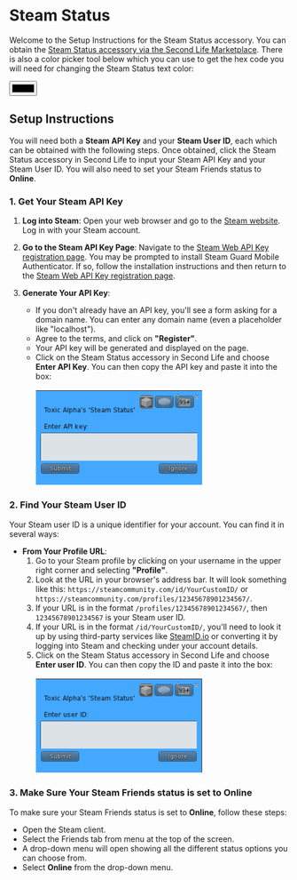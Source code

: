 # Steam Status

Welcome to the Setup Instructions for the Steam Status accessory. You can obtain the [Steam Status accessory via the Second Life Marketplace](https://marketplace.secondlife.com/p/Steam-Status/26334883). There is also a color picker tool below which you can use to get the hex code you will need for changing the Steam Status text color:

<input type="color" onchange="document.getElementById('color').innerText = 'Hex code: ' + this.value;">  <span id="color"></span>

## Setup Instructions

You will need both a **Steam API Key** and your **Steam User ID**, each which can be obtained with the following steps. Once obtained, click the Steam Status accessory in Second Life to input your Steam API Key and your Steam User ID. You will also need to set your Steam Friends status to **Online**.

### 1. Get Your Steam API Key

1. **Log into Steam**: Open your web browser and go to the [Steam website](https://store.steampowered.com/). Log in with your Steam account.
   
2. **Go to the Steam API Key Page**: Navigate to the [Steam Web API Key registration page](https://steamcommunity.com/dev/apikey). You may be prompted to install Steam Guard Mobile Authenticator. If so, follow the installation instructions and then return to the [Steam Web API Key registration page](https://steamcommunity.com/dev/apikey).

3. **Generate Your API Key**:
   - If you don't already have an API key, you'll see a form asking for a domain name. You can enter any domain name (even a placeholder like "localhost").
   - Agree to the terms, and click on **"Register"**.
   - Your API key will be generated and displayed on the page.
   - Click on the Steam Status accessory in Second Life and choose **Enter API Key**. You can then copy the API key and paste it into the box: <br><br><img width="300" src="key.png"/>

### 2. Find Your Steam User ID

Your Steam user ID is a unique identifier for your account. You can find it in several ways:

- **From Your Profile URL**:
  1. Go to your Steam profile by clicking on your username in the upper right corner and selecting **"Profile"**.
  2. Look at the URL in your browser's address bar. It will look something like this: `https://steamcommunity.com/id/YourCustomID/` or `https://steamcommunity.com/profiles/12345678901234567/`.
  3. If your URL is in the format `/profiles/12345678901234567/`, then `12345678901234567` is your Steam user ID.
  4. If your URL is in the format `/id/YourCustomID/`, you'll need to look it up by using third-party services like [SteamID.io](https://steamid.io/) or converting it by logging into Steam and checking under your account details.
  5. Click on the Steam Status accessory in Second Life and choose **Enter user ID**. You can then copy the ID and paste it into the box: <br><br><img width="300" src="uid.png"/>

### 3. Make Sure Your Steam Friends status is set to Online

To make sure your Steam Friends status is set to **Online**, follow these steps:

   - Open the Steam client.
   - Select the Friends tab from menu at the top of the screen.
   - A drop-down menu will open showing all the different status options you can choose from.
   - Select **Online** from the drop-down menu.
